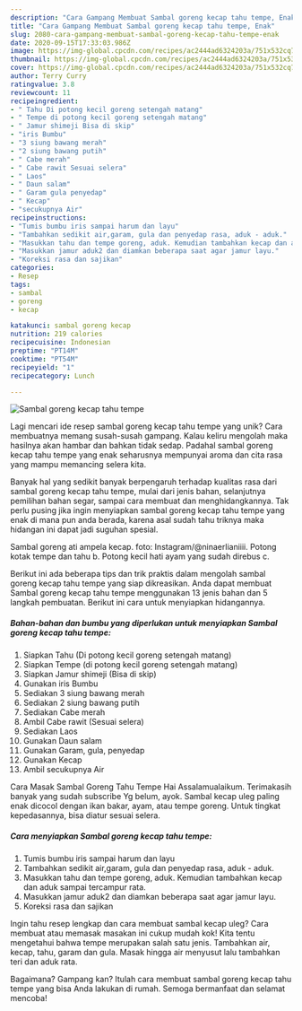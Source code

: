 ```yaml
---
description: "Cara Gampang Membuat Sambal goreng kecap tahu tempe, Enak"
title: "Cara Gampang Membuat Sambal goreng kecap tahu tempe, Enak"
slug: 2080-cara-gampang-membuat-sambal-goreng-kecap-tahu-tempe-enak
date: 2020-09-15T17:33:03.986Z
image: https://img-global.cpcdn.com/recipes/ac2444ad6324203a/751x532cq70/sambal-goreng-kecap-tahu-tempe-foto-resep-utama.jpg
thumbnail: https://img-global.cpcdn.com/recipes/ac2444ad6324203a/751x532cq70/sambal-goreng-kecap-tahu-tempe-foto-resep-utama.jpg
cover: https://img-global.cpcdn.com/recipes/ac2444ad6324203a/751x532cq70/sambal-goreng-kecap-tahu-tempe-foto-resep-utama.jpg
author: Terry Curry
ratingvalue: 3.8
reviewcount: 11
recipeingredient:
- " Tahu Di potong kecil goreng setengah matang"
- " Tempe di potong kecil goreng setengah matang"
- " Jamur shimeji Bisa di skip"
- "iris Bumbu"
- "3 siung bawang merah"
- "2 siung bawang putih"
- " Cabe merah"
- " Cabe rawit Sesuai selera"
- " Laos"
- " Daun salam"
- " Garam gula penyedap"
- " Kecap"
- "secukupnya Air"
recipeinstructions:
- "Tumis bumbu iris sampai harum dan layu"
- "Tambahkan sedikit air,garam, gula dan penyedap rasa, aduk - aduk."
- "Masukkan tahu dan tempe goreng, aduk. Kemudian tambahkan kecap dan aduk sampai tercampur rata."
- "Masukkan jamur aduk2 dan diamkan beberapa saat agar jamur layu."
- "Koreksi rasa dan sajikan"
categories:
- Resep
tags:
- sambal
- goreng
- kecap

katakunci: sambal goreng kecap 
nutrition: 219 calories
recipecuisine: Indonesian
preptime: "PT14M"
cooktime: "PT54M"
recipeyield: "1"
recipecategory: Lunch

---
```



![Sambal goreng kecap tahu tempe](https://img-global.cpcdn.com/recipes/ac2444ad6324203a/751x532cq70/sambal-goreng-kecap-tahu-tempe-foto-resep-utama.jpg)

Lagi mencari ide resep sambal goreng kecap tahu tempe yang unik? Cara membuatnya memang susah-susah gampang. Kalau keliru mengolah maka hasilnya akan hambar dan bahkan tidak sedap. Padahal sambal goreng kecap tahu tempe yang enak seharusnya mempunyai aroma dan cita rasa yang mampu memancing selera kita.

Banyak hal yang sedikit banyak berpengaruh terhadap kualitas rasa dari sambal goreng kecap tahu tempe, mulai dari jenis bahan, selanjutnya pemilihan bahan segar, sampai cara membuat dan menghidangkannya. Tak perlu pusing jika ingin menyiapkan sambal goreng kecap tahu tempe yang enak di mana pun anda berada, karena asal sudah tahu triknya maka hidangan ini dapat jadi suguhan spesial.

Sambal goreng ati ampela kecap. foto: Instagram/@ninaerlianiiii. Potong kotak tempe dan tahu b. Potong kecil hati ayam yang sudah direbus c.


Berikut ini ada beberapa tips dan trik praktis dalam mengolah sambal goreng kecap tahu tempe yang siap dikreasikan. Anda dapat membuat Sambal goreng kecap tahu tempe menggunakan 13 jenis bahan dan 5 langkah pembuatan. Berikut ini cara untuk menyiapkan hidangannya.

<!--inarticleads1-->

##### Bahan-bahan dan bumbu yang diperlukan untuk menyiapkan Sambal goreng kecap tahu tempe:

1. Siapkan  Tahu (Di potong kecil goreng setengah matang)
1. Siapkan  Tempe (di potong kecil goreng setengah matang)
1. Siapkan  Jamur shimeji (Bisa di skip)
1. Gunakan iris Bumbu
1. Sediakan 3 siung bawang merah
1. Sediakan 2 siung bawang putih
1. Sediakan  Cabe merah
1. Ambil  Cabe rawit (Sesuai selera)
1. Sediakan  Laos
1. Gunakan  Daun salam
1. Gunakan  Garam, gula, penyedap
1. Gunakan  Kecap
1. Ambil secukupnya Air


Cara Masak Sambal Goreng Tahu Tempe Hai Assalamualaikum. Terimakasih banyak yang sudah subscribe Yg belum, ayok. Sambal kecap uleg paling enak dicocol dengan ikan bakar, ayam, atau tempe goreng. Untuk tingkat kepedasannya, bisa diatur sesuai selera. 

<!--inarticleads2-->

##### Cara menyiapkan Sambal goreng kecap tahu tempe:

1. Tumis bumbu iris sampai harum dan layu
1. Tambahkan sedikit air,garam, gula dan penyedap rasa, aduk - aduk.
1. Masukkan tahu dan tempe goreng, aduk. Kemudian tambahkan kecap dan aduk sampai tercampur rata.
1. Masukkan jamur aduk2 dan diamkan beberapa saat agar jamur layu.
1. Koreksi rasa dan sajikan


Ingin tahu resep lengkap dan cara membuat sambal kecap uleg? Cara membuat atau memasak masakan ini cukup mudah kok! Kita tentu mengetahui bahwa tempe merupakan salah satu jenis. Tambahkan air, kecap, tahu, garam dan gula. Masak hingga air menyusut lalu tambahkan teri dan aduk rata. 

Bagaimana? Gampang kan? Itulah cara membuat sambal goreng kecap tahu tempe yang bisa Anda lakukan di rumah. Semoga bermanfaat dan selamat mencoba!
